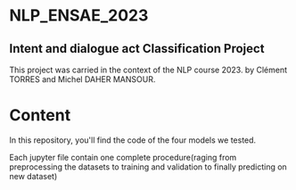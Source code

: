 # NLP_ENSAE_2023
## Intent and dialogue act Classification Project

This project was carried in the context of the NLP course 2023.
by Clément TORRES and Michel DAHER MANSOUR.

# Content

In this  repository, you'll find the code of the four models we tested. 

Each jupyter file contain one complete procedure(raging from preprocessing the datasets to training and validation to finally predicting on new dataset)
